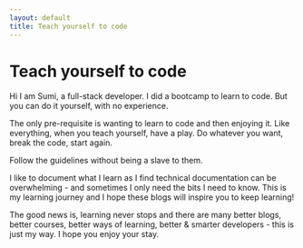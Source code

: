 ```yaml
---
layout: default
title: Teach yourself to code
---
```


# Teach yourself to code

Hi I am Sumi, a full-stack developer. I did a bootcamp to learn to code. But you can do it yourself, with no experience.

The only pre-requisite is wanting to learn to code and then enjoying it. Like everything, when you teach yourself, have a play. Do whatever you want, break the code, start again.

Follow the guidelines without being a slave to them.

I like to document what I learn as I find technical documentation can be overwhelming - and sometimes I only need the bits I need to know. This is my learning journey and I hope these blogs will inspire you to keep learning!

The good news is, learning never stops and there are many better blogs, better courses, better ways of learning, better & smarter developers - this is just my way. I hope you enjoy your stay.
